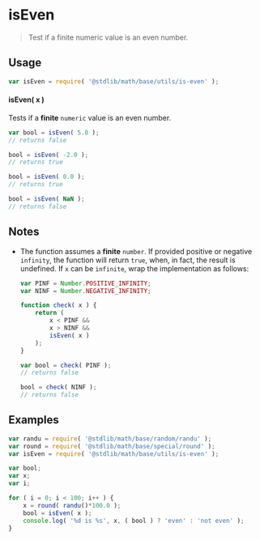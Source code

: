 isEven
===

> Test if a finite numeric value is an even number.

<!-- <usage> -->

## Usage

``` javascript
var isEven = require( '@stdlib/math/base/utils/is-even' );
```

#### isEven( x )

Tests if a __finite__ `numeric` value is an even number.

``` javascript
var bool = isEven( 5.0 );
// returns false

bool = isEven( -2.0 );
// returns true

bool = isEven( 0.0 );
// returns true

bool = isEven( NaN );
// returns false
```

<!-- </usage> -->


<!-- <notes> -->

## Notes

* The function assumes a __finite__ `number`. If provided positive or negative `infinity`, the function will return `true`, when, in fact, the result is undefined. If `x` can be `infinite`, wrap the implementation as follows:

    ``` javascript
    var PINF = Number.POSITIVE_INFINITY;
    var NINF = Number.NEGATIVE_INFINITY;

    function check( x ) {
        return (
            x < PINF &&
            x > NINF &&
            isEven( x )
        );
    }

    var bool = check( PINF );
    // returns false

    bool = check( NINF );
    // returns false
    ```

<!-- </notes> -->


<!-- <examples> -->

## Examples

``` javascript
var randu = require( '@stdlib/math/base/random/randu' );
var round = require( '@stdlib/math/base/special/round' );
var isEven = require( '@stdlib/math/base/utils/is-even' );

var bool;
var x;
var i;

for ( i = 0; i < 100; i++ ) {
    x = round( randu()*100.0 );
    bool = isEven( x );
    console.log( '%d is %s', x, ( bool ) ? 'even' : 'not even' );
}
```

<!-- </examples> -->


<!-- <links> -->

<!-- </links> -->
